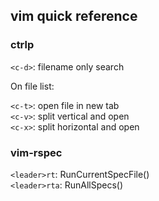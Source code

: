 ## vim quick reference

### ctrlp

`<c-d>`: filename only search  

On file list:

`<c-t>`: open file in new tab  
`<c-v>`: split vertical and open  
`<c-x>`: split horizontal and open

### vim-rspec

`<leader>rt`: RunCurrentSpecFile()  
`<leader>rta`: RunAllSpecs()
